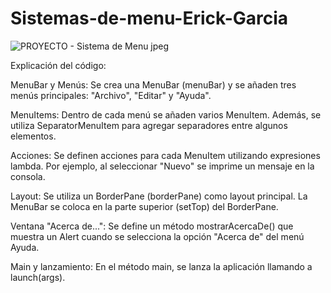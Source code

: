 # Sistemas-de-menu-Erick-Garcia

![PROYECTO - Sistema de Menu jpeg](https://github.com/GabrielGarcia101/Sistemas-de-menu-Erick-Garcia/assets/169222036/a3bcaecc-346a-4c68-9521-4d2b5040dc49)

Explicación del código:

MenuBar y Menús: Se crea una MenuBar (menuBar) y se añaden tres menús principales: "Archivo", "Editar" y "Ayuda".

MenuItems: Dentro de cada menú se añaden varios MenuItem. Además, se utiliza SeparatorMenuItem para agregar separadores entre algunos elementos.

Acciones: Se definen acciones para cada MenuItem utilizando expresiones lambda. Por ejemplo, al seleccionar "Nuevo" se imprime un mensaje en la consola.

Layout: Se utiliza un BorderPane (borderPane) como layout principal. La MenuBar se coloca en la parte superior (setTop) del BorderPane.

Ventana "Acerca de...": Se define un método mostrarAcercaDe() que muestra un Alert cuando se selecciona la opción "Acerca de" del menú Ayuda.

Main y lanzamiento: En el método main, se lanza la aplicación llamando a launch(args).
